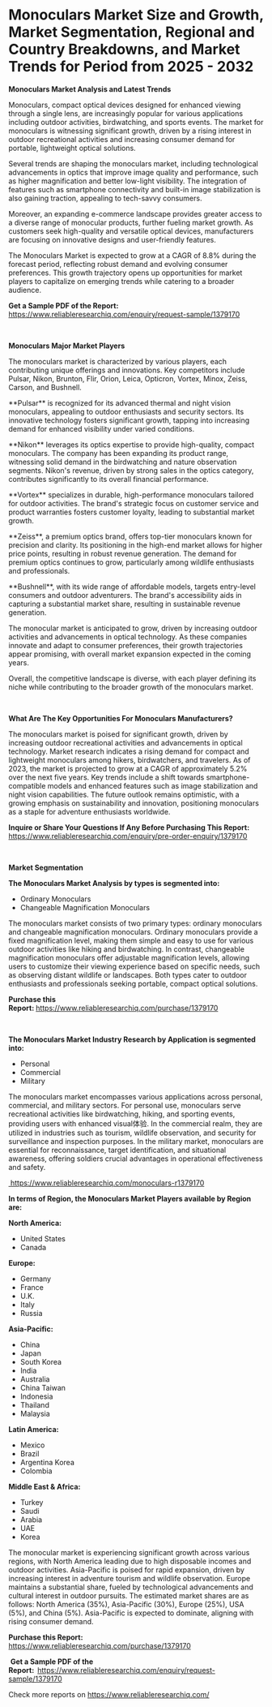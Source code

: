 <p><h1>Monoculars Market Size and Growth, Market Segmentation, Regional and Country Breakdowns, and Market Trends for Period from 2025 -  2032</h1></p><p><strong>Monoculars Market Analysis and Latest Trends</strong></p>
<p><p>Monoculars, compact optical devices designed for enhanced viewing through a single lens, are increasingly popular for various applications including outdoor activities, birdwatching, and sports events. The market for monoculars is witnessing significant growth, driven by a rising interest in outdoor recreational activities and increasing consumer demand for portable, lightweight optical solutions.</p><p>Several trends are shaping the monoculars market, including technological advancements in optics that improve image quality and performance, such as higher magnification and better low-light visibility. The integration of features such as smartphone connectivity and built-in image stabilization is also gaining traction, appealing to tech-savvy consumers.</p><p>Moreover, an expanding e-commerce landscape provides greater access to a diverse range of monocular products, further fueling market growth. As customers seek high-quality and versatile optical devices, manufacturers are focusing on innovative designs and user-friendly features.</p><p>The Monoculars Market is expected to grow at a CAGR of 8.8% during the forecast period, reflecting robust demand and evolving consumer preferences. This growth trajectory opens up opportunities for market players to capitalize on emerging trends while catering to a broader audience.</p></p>
<p><strong>Get a Sample PDF of the Report:&nbsp;</strong> <a href="https://www.reliableresearchiq.com/enquiry/request-sample/1379170?utm_campaign=2444&utm_medium=2&utm_source=Github&utm_content=ia&utm_term=16022025&utm_id=monoculars">https://www.reliableresearchiq.com/enquiry/request-sample/1379170</a></p>
<p>&nbsp;</p>
<p><strong>Monoculars Major Market Players</strong></p>
<p><p>The monoculars market is characterized by various players, each contributing unique offerings and innovations. Key competitors include Pulsar, Nikon, Brunton, Flir, Orion, Leica, Opticron, Vortex, Minox, Zeiss, Carson, and Bushnell. </p><p>**Pulsar** is recognized for its advanced thermal and night vision monoculars, appealing to outdoor enthusiasts and security sectors. Its innovative technology fosters significant growth, tapping into increasing demand for enhanced visibility under varied conditions.</p><p>**Nikon** leverages its optics expertise to provide high-quality, compact monoculars. The company has been expanding its product range, witnessing solid demand in the birdwatching and nature observation segments. Nikon's revenue, driven by strong sales in the optics category, contributes significantly to its overall financial performance.</p><p>**Vortex** specializes in durable, high-performance monoculars tailored for outdoor activities. The brand's strategic focus on customer service and product warranties fosters customer loyalty, leading to substantial market growth.</p><p>**Zeiss**, a premium optics brand, offers top-tier monoculars known for precision and clarity. Its positioning in the high-end market allows for higher price points, resulting in robust revenue generation. The demand for premium optics continues to grow, particularly among wildlife enthusiasts and professionals.</p><p>**Bushnell**, with its wide range of affordable models, targets entry-level consumers and outdoor adventurers. The brand's accessibility aids in capturing a substantial market share, resulting in sustainable revenue generation.</p><p>The monocular market is anticipated to grow, driven by increasing outdoor activities and advancements in optical technology. As these companies innovate and adapt to consumer preferences, their growth trajectories appear promising, with overall market expansion expected in the coming years. </p><p>Overall, the competitive landscape is diverse, with each player defining its niche while contributing to the broader growth of the monoculars market.</p></p>
<p>&nbsp;</p>
<p><strong>What Are The Key Opportunities For Monoculars Manufacturers?</strong></p>
<p><p>The monoculars market is poised for significant growth, driven by increasing outdoor recreational activities and advancements in optical technology. Market research indicates a rising demand for compact and lightweight monoculars among hikers, birdwatchers, and travelers. As of 2023, the market is projected to grow at a CAGR of approximately 5.2% over the next five years. Key trends include a shift towards smartphone-compatible models and enhanced features such as image stabilization and night vision capabilities. The future outlook remains optimistic, with a growing emphasis on sustainability and innovation, positioning monoculars as a staple for adventure enthusiasts worldwide.</p></p>
<p><strong>Inquire or Share Your Questions If Any Before Purchasing This Report:</strong> <a href="https://www.reliableresearchiq.com/enquiry/pre-order-enquiry/1379170?utm_campaign=2444&utm_medium=2&utm_source=Github&utm_content=ia&utm_term=16022025&utm_id=monoculars">https://www.reliableresearchiq.com/enquiry/pre-order-enquiry/1379170</a></p>
<p>&nbsp;</p>
<p><strong>Market Segmentation</strong></p>
<p><strong>The Monoculars Market Analysis by types is segmented into:</strong></p>
<p><ul><li>Ordinary Monoculars</li><li>Changeable Magnification Monoculars</li></ul></p>
<p><p>The monoculars market consists of two primary types: ordinary monoculars and changeable magnification monoculars. Ordinary monoculars provide a fixed magnification level, making them simple and easy to use for various outdoor activities like hiking and birdwatching. In contrast, changeable magnification monoculars offer adjustable magnification levels, allowing users to customize their viewing experience based on specific needs, such as observing distant wildlife or landscapes. Both types cater to outdoor enthusiasts and professionals seeking portable, compact optical solutions.</p></p>
<p><strong>Purchase this Report:&nbsp;</strong><a href="https://www.reliableresearchiq.com/purchase/1379170?utm_campaign=2444&utm_medium=2&utm_source=Github&utm_content=ia&utm_term=16022025&utm_id=monoculars">https://www.reliableresearchiq.com/purchase/1379170</a></p>
<p>&nbsp;</p>
<p><strong>The Monoculars Market Industry Research by Application is segmented into:</strong></p>
<p><ul><li>Personal</li><li>Commercial</li><li>Military</li></ul></p>
<p><p>The monoculars market encompasses various applications across personal, commercial, and military sectors. For personal use, monoculars serve recreational activities like birdwatching, hiking, and sporting events, providing users with enhanced visual体验. In the commercial realm, they are utilized in industries such as tourism, wildlife observation, and security for surveillance and inspection purposes. In the military market, monoculars are essential for reconnaissance, target identification, and situational awareness, offering soldiers crucial advantages in operational effectiveness and safety.</p></p>
<p><a href="https://www.reliableresearchiq.com/monoculars-r1379170?utm_campaign=2444&utm_medium=2&utm_source=Github&utm_content=ia&utm_term=16022025&utm_id=monoculars">&nbsp;https://www.reliableresearchiq.com/monoculars-r1379170</a></p>
<p><strong>In terms of Region, the Monoculars Market Players available by Region are:</strong></p>
<p>
    <p> <strong> North America: </strong>
        <ul>
            <li>United States</li>
            <li>Canada</li>
        </ul>
        </p> 
    <p> <strong> Europe: </strong>
        <ul>
            <li>Germany</li>
            <li>France</li>
            <li>U.K.</li>
            <li>Italy</li>
            <li>Russia</li>
        </ul>
        </p> 
    <p> <strong> Asia-Pacific: </strong>
        <ul>
            <li>China</li>
            <li>Japan</li>
            <li>South Korea</li>
            <li>India</li>
            <li>Australia</li>
            <li>China Taiwan</li>
            <li>Indonesia</li>
            <li>Thailand</li>
            <li>Malaysia</li>
        </ul>
        </p> 
    <p> <strong> Latin America: </strong>
        <ul>
            <li>Mexico</li>
            <li>Brazil</li>
            <li>Argentina Korea</li>
            <li>Colombia</li>
        </ul>
        </p> 
    <p> <strong> Middle East & Africa: </strong>
        <ul>
            <li>Turkey</li>
            <li>Saudi</li>
            <li>Arabia</li>
            <li>UAE</li>
            <li>Korea</li>
        </ul>
    </p>
    </p>
<p><p>The monocular market is experiencing significant growth across various regions, with North America leading due to high disposable incomes and outdoor activities. Asia-Pacific is poised for rapid expansion, driven by increasing interest in adventure tourism and wildlife observation. Europe maintains a substantial share, fueled by technological advancements and cultural interest in outdoor pursuits. The estimated market shares are as follows: North America (35%), Asia-Pacific (30%), Europe (25%), USA (5%), and China (5%). Asia-Pacific is expected to dominate, aligning with rising consumer demand.</p></p>
<p><strong>Purchase this Report: </strong><a href="https://www.reliableresearchiq.com/purchase/1379170?utm_campaign=2444&utm_medium=2&utm_source=Github&utm_content=ia&utm_term=16022025&utm_id=monoculars">https://www.reliableresearchiq.com/purchase/1379170</a></p>
<p>&nbsp;<strong>Get a Sample PDF of the Report:&nbsp;&nbsp;</strong><a href="https://www.reliableresearchiq.com/enquiry/request-sample/1379170?utm_campaign=2444&utm_medium=2&utm_source=Github&utm_content=ia&utm_term=16022025&utm_id=monoculars">https://www.reliableresearchiq.com/enquiry/request-sample/1379170</a></p>
<p><strong></strong></p>
<p>Check more reports on <a href="https://www.reliableresearchiq.com/?utm_campaign=2444&utm_medium=2&utm_source=Github&utm_content=ia&utm_term=16022025&utm_id=monoculars">https://www.reliableresearchiq.com/</a></p>